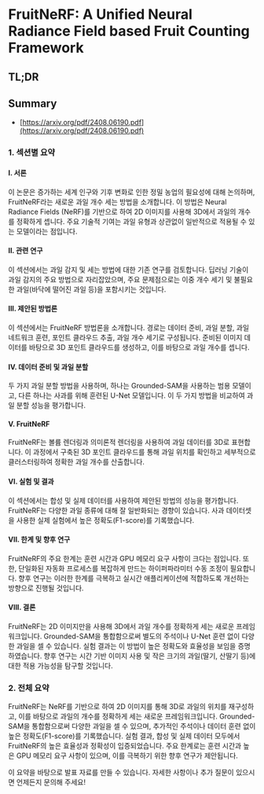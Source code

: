# FruitNeRF: A Unified Neural Radiance Field based Fruit Counting Framework
## TL;DR
## Summary
- [https://arxiv.org/pdf/2408.06190.pdf](https://arxiv.org/pdf/2408.06190.pdf)

### 1. 섹션별 요약

#### I. 서론
이 논문은 증가하는 세계 인구와 기후 변화로 인한 정밀 농업의 필요성에 대해 논의하며, FruitNeRF라는 새로운 과일 개수 세는 방법을 소개합니다. 이 방법은 Neural Radiance Fields (NeRF)를 기반으로 하여 2D 이미지를 사용해 3D에서 과일의 개수를 정확하게 셉니다. 주요 기술적 기여는 과일 유형과 상관없이 일반적으로 적용될 수 있는 모델이라는 점입니다.

#### II. 관련 연구
이 섹션에서는 과일 감지 및 세는 방법에 대한 기존 연구를 검토합니다. 딥러닝 기술이 과일 감지의 주요 방법으로 자리잡았으며, 주요 문제점으로는 이중 개수 세기 및 불필요한 과일(바닥에 떨어진 과일 등)을 포함시키는 것입니다.

#### III. 제안된 방법론
이 섹션에서는 FruitNeRF 방법론을 소개합니다. 경로는 데이터 준비, 과일 분할, 과일 네트워크 훈련, 포인트 클라우드 추출, 과일 개수 세기로 구성됩니다. 준비된 이미지 데이터를 바탕으로 3D 포인트 클라우드를 생성하고, 이를 바탕으로 과일 개수를 셉니다.

#### IV. 데이터 준비 및 과일 분할
두 가지 과일 분할 방법을 사용하며, 하나는 Grounded-SAM을 사용하는 범용 모델이고, 다른 하나는 사과를 위해 훈련된 U-Net 모델입니다. 이 두 가지 방법을 비교하여 과일 분할 성능을 평가합니다.

#### V. FruitNeRF
FruitNeRF는 볼륨 렌더링과 의미론적 렌더링을 사용하여 과일 데이터를 3D로 표현합니다. 이 과정에서 구축된 3D 포인트 클라우드를 통해 과일 위치를 확인하고 세부적으로 클러스터링하여 정확한 과일 개수를 산출합니다.

#### VI. 실험 및 결과
이 섹션에서는 합성 및 실제 데이터를 사용하여 제안된 방법의 성능을 평가합니다. FruitNeRF는 다양한 과일 종류에 대해 잘 일반화되는 경향이 있습니다. 사과 데이터셋을 사용한 실제 실험에서 높은 정확도(F1-score)를 기록했습니다.

#### VII. 한계 및 향후 연구
FruitNeRF의 주요 한계는 훈련 시간과 GPU 메모리 요구 사항이 크다는 점입니다. 또한, 단일화된 자동화 프로세스를 복잡하게 만드는 하이퍼파라미터 수동 조정이 필요합니다. 향후 연구는 이러한 한계를 극복하고 실시간 애플리케이션에 적합하도록 개선하는 방향으로 진행될 것입니다.

#### VIII. 결론
FruitNeRF는 2D 이미지만을 사용해 3D에서 과일 개수를 정확하게 세는 새로운 프레임워크입니다. Grounded-SAM을 통합함으로써 별도의 주석이나 U-Net 훈련 없이 다양한 과일을 셀 수 있습니다. 실험 결과는 이 방법이 높은 정확도와 효율성을 보임을 증명하였습니다. 향후 연구는 시간 기반 이미지 사용 및 작은 크기의 과일(딸기, 산딸기 등)에 대한 적용 가능성을 탐구할 것입니다.

### 2. 전체 요약
FruitNeRF는 NeRF를 기반으로 하여 2D 이미지를 통해 3D로 과일의 위치를 재구성하고, 이를 바탕으로 과일의 개수를 정확하게 세는 새로운 프레임워크입니다. Grounded-SAM을 통합함으로써 다양한 과일을 셀 수 있으며, 추가적인 주석이나 데이터 훈련 없이 높은 정확도(F1-score)를 기록했습니다. 실험 결과, 합성 및 실제 데이터 모두에서 FruitNeRF의 높은 효율성과 정확성이 입증되었습니다. 주요 한계로는 훈련 시간과 높은 GPU 메모리 요구 사항이 있으며, 이를 극복하기 위한 향후 연구가 제안됩니다.

이 요약을 바탕으로 발표 자료를 만들 수 있습니다. 자세한 사항이나 추가 질문이 있으시면 언제든지 문의해 주세요!